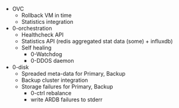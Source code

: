 - OVC
  - Rollback VM in time
  - Statistics integration
- 0-orchestration
  - Healthcheck API
  - Statistics API (redis aggregated stat data (some) + influxdb)
  - Self healing
    - 0-Watchdog
    - 0-DDOS daemon
- 0-disk
  - Spreaded meta-data for Primary, Backup
  - Backup cluster integration
  - Storage failures for Primary, Backup
    - 0-ctrl rebalance
    - write ARDB failures to stderr
